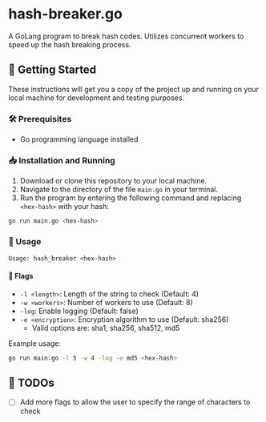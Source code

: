 # hash-breaker.go
A GoLang program to break hash codes. Utilizes concurrent workers to speed up the hash breaking process.

## 🚀 Getting Started

These instructions will get you a copy of the project up and running on your local machine for development and testing purposes.

### 🛠 Prerequisites

- Go programming language installed

### 📥 Installation and Running

1. Download or clone this repository to your local machine.
2. Navigate to the directory of the file `main.go` in your terminal.
3. Run the program by entering the following command and replacing `<hex-hash>` with your hash:

```bash
go run main.go <hex-hash>
```

### 📖 Usage

```plaintext
Usage: hash_breaker <hex-hash>
```

#### 🚩 Flags

- `-l <length>`: Length of the string to check (Default: 4)
- `-w <workers>`: Number of workers to use (Default: 8)
- `-log`: Enable logging (Default: false)
- `-e <encryption>`: Encryption algorithm to use (Default: sha256)
  - Valid options are: sha1, sha256, sha512, md5

Example usage:

```bash
go run main.go -l 5 -w 4 -log -e md5 <hex-hash>
```

## 📝 TODOs

- [ ] Add more flags to allow the user to specify the range of characters to check

